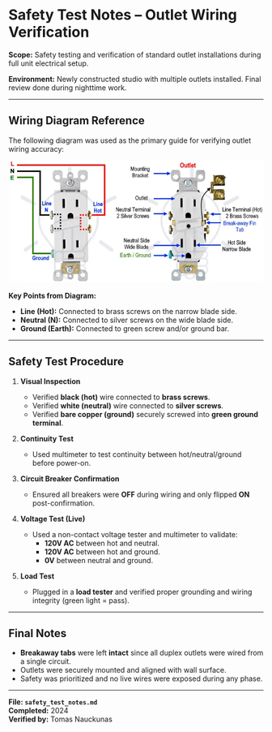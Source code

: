 # Safety Test Notes – Outlet Wiring Verification

**Scope:** Safety testing and verification of standard outlet installations during full unit electrical setup.

**Environment:** Newly constructed studio with multiple outlets installed. Final review done during nighttime work.

---

## Wiring Diagram Reference

The following diagram was used as the primary guide for verifying outlet wiring accuracy:

![Outlet Wiring Guide](https://github.com/tnauckunas/multi-domain_field_repair_logs/blob/main/assets/home-electrical/How%20to%20wire%20Diagram.png?raw=true)

**Key Points from Diagram:**
- **Line (Hot):** Connected to brass screws on the narrow blade side.
- **Neutral (N):** Connected to silver screws on the wide blade side.
- **Ground (Earth):** Connected to green screw and/or ground bar.

---

## Safety Test Procedure

1. **Visual Inspection**
   - Verified **black (hot)** wire connected to **brass screws**.
   - Verified **white (neutral)** wire connected to **silver screws**.
   - Verified **bare copper (ground)** securely screwed into **green ground terminal**.

2. **Continuity Test**
   - Used multimeter to test continuity between hot/neutral/ground before power-on.

3. **Circuit Breaker Confirmation**
   - Ensured all breakers were **OFF** during wiring and only flipped **ON** post-confirmation.

4. **Voltage Test (Live)**
   - Used a non-contact voltage tester and multimeter to validate:
     - **120V AC** between hot and neutral.
     - **120V AC** between hot and ground.
     - **0V** between neutral and ground.

5. **Load Test**
   - Plugged in a **load tester** and verified proper grounding and wiring integrity (green light = pass).

---

## Final Notes

- **Breakaway tabs** were left **intact** since all duplex outlets were wired from a single circuit.
- Outlets were securely mounted and aligned with wall surface.
- Safety was prioritized and no live wires were exposed during any phase.

---

**File: `safety_test_notes.md`**  
**Completed:** 2024  
**Verified by:** Tomas Nauckunas

